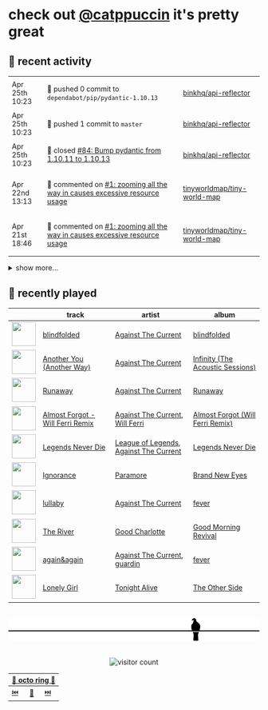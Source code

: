 # check out [@catppuccin](https://github.com/catppuccin) it's pretty great

## 📅 recent activity

<!-- SCRIPT:REPLACE:GITHUB -->
<table>
<tbody>
<tr>
<td><span title='2024-04-25T10:23:11+00:00'>Apr 25th 10:23</span></td>
<td>

🚢 pushed 0 commit to `dependabot/pip/pydantic-1.10.13`

</td>
<td>

[binkhq/api-reflector](https://github.com/binkhq/api-reflector)

</td>
</tr>
<tr>
<td><span title='2024-04-25T10:23:10+00:00'>Apr 25th 10:23</span></td>
<td>

🚢 pushed 1 commit to `master`

</td>
<td>

[binkhq/api-reflector](https://github.com/binkhq/api-reflector)

</td>
</tr>
<tr>
<td><span title='2024-04-25T10:23:09+00:00'>Apr 25th 10:23</span></td>
<td>

🎉 closed [#84: Bump pydantic from 1.10.11 to 1.10.13](https://github.com/binkhq/api-reflector/pull/84)

</td>
<td>

[binkhq/api-reflector](https://github.com/binkhq/api-reflector)

</td>
</tr>
<tr>
<td><span title='2024-04-22T13:13:57+00:00'>Apr 22nd 13:13</span></td>
<td>

💬 commented on [#1: zooming all the way in causes excessive resource usage](https://github.com/tinyworldmap/tiny-world-map/issues/1)

</td>
<td>

[tinyworldmap/tiny-world-map](https://github.com/tinyworldmap/tiny-world-map)

</td>
</tr>
<tr>
<td><span title='2024-04-21T18:46:18+00:00'>Apr 21st 18:46</span></td>
<td>

💬 commented on [#1: zooming all the way in causes excessive resource usage](https://github.com/tinyworldmap/tiny-world-map/issues/1)

</td>
<td>

[tinyworldmap/tiny-world-map](https://github.com/tinyworldmap/tiny-world-map)

</td>
</tr>
</tbody>
</table>

<details>
<summary>show more...</summary>
<table>
<tbody>
<tr>
<td><span title='2024-04-21T13:01:44+00:00'>Apr 21st 13:01</span></td>
<td>

📢 opened [#1: zooming all the way in causes excessive resource usage](https://github.com/tinyworldmap/tiny-world-map/issues/1)

</td>
<td>

[tinyworldmap/tiny-world-map](https://github.com/tinyworldmap/tiny-world-map)

</td>
</tr>
<tr>
<td><span title='2024-04-17T08:12:42+00:00'>Apr 17th 08:12</span></td>
<td>

🚢 pushed 0 commit to `dependabot/pip/gunicorn-22.0.0`

</td>
<td>

[binkhq/api-reflector](https://github.com/binkhq/api-reflector)

</td>
</tr>
<tr>
<td><span title='2024-04-17T08:12:40+00:00'>Apr 17th 08:12</span></td>
<td>

🚢 pushed 1 commit to `master`

</td>
<td>

[binkhq/api-reflector](https://github.com/binkhq/api-reflector)

</td>
</tr>
<tr>
<td><span title='2024-04-17T08:12:39+00:00'>Apr 17th 08:12</span></td>
<td>

🎉 closed [#82: Bump gunicorn from 20.1.0 to 22.0.0](https://github.com/binkhq/api-reflector/pull/82)

</td>
<td>

[binkhq/api-reflector](https://github.com/binkhq/api-reflector)

</td>
</tr>
<tr>
<td><span title='2024-04-16T16:11:51+00:00'>Apr 16th 16:11</span></td>
<td>

🚢 pushed 1 commit to `main`

</td>
<td>

[catppuccin/toolbox](https://github.com/catppuccin/toolbox)

</td>
</tr>
<tr>
<td><span title='2024-04-16T16:11:50+00:00'>Apr 16th 16:11</span></td>
<td>

🎉 closed [#180: fix(deps): update rust crate rmp-serde to 1.2](https://github.com/catppuccin/toolbox/pull/180)

</td>
<td>

[catppuccin/toolbox](https://github.com/catppuccin/toolbox)

</td>
</tr>
<tr>
<td><span title='2024-04-15T12:56:21+00:00'>Apr 15th 12:56</span></td>
<td>

🔍 reviewed [#5: Run as a Kubernetes Deployment, instead of CronJob](https://github.com/cpressland/rq-autoscaler/pull/5)

</td>
<td>

[cpressland/rq-autoscaler](https://github.com/cpressland/rq-autoscaler)

</td>
</tr>
<tr>
<td><span title='2024-04-15T08:18:40+00:00'>Apr 15th 08:18</span></td>
<td>

🚢 pushed 1 commit to `master`

</td>
<td>

[binkhq/api-reflector](https://github.com/binkhq/api-reflector)

</td>
</tr>
<tr>
<td><span title='2024-04-15T08:18:40+00:00'>Apr 15th 08:18</span></td>
<td>

🎉 closed [#81: Bump idna from 3.4 to 3.7](https://github.com/binkhq/api-reflector/pull/81)

</td>
<td>

[binkhq/api-reflector](https://github.com/binkhq/api-reflector)

</td>
</tr>
<tr>
<td><span title='2024-04-14T14:00:27+00:00'>Apr 14th 14:00</span></td>
<td>

🚀 opened [#11: fix(vscode): only replace node link if it exists](https://github.com/LGUG2Z/nixos-wsl-starter/pull/11)

</td>
<td>

[LGUG2Z/nixos-wsl-starter](https://github.com/LGUG2Z/nixos-wsl-starter)

</td>
</tr>
<tr>
<td><span title='2024-04-14T13:53:01+00:00'>Apr 14th 13:53</span></td>
<td>

🚢 pushed 1 commit to `patch-1`

</td>
<td>

[backwardspy/nixos-wsl-starter](https://github.com/backwardspy/nixos-wsl-starter)

</td>
</tr>
<tr>
<td><span title='2024-04-13T09:40:52+00:00'>Apr 13th 09:40</span></td>
<td>

⭐ starred a repository

</td>
<td>

[itsmattkc/dotnet9x](https://github.com/itsmattkc/dotnet9x)

</td>
</tr>
<tr>
<td><span title='2024-04-12T15:37:20+00:00'>Apr 12th 15:37</span></td>
<td>

⭐ starred a repository

</td>
<td>

[isabelroses/izrss](https://github.com/isabelroses/izrss)

</td>
</tr>
</tbody>
</table>
</details>
<!-- SCRIPT:REPLACE:GITHUB -->

## 🎵 recently played

<!-- SCRIPT:REPLACE:SPOTIFY -->
| | track | artist | album |
| - | - | - | - |
| <img src="https://i.scdn.co/image/ab67616d000048516e573ccd18148b0770a67b64" width="48" height="48"> | [blindfolded](https://open.spotify.com/track/2yH6eL6f1Ada5MnmNpiPbr) | [Against The Current](https://open.spotify.com/artist/6yhD1KjhLxIETFF7vIRf8B) | [blindfolded](https://open.spotify.com/track/2yH6eL6f1Ada5MnmNpiPbr) |
| <img src="https://i.scdn.co/image/ab67616d0000485193ecfd08195855f768b09379" width="48" height="48"> | [Another You (Another Way)](https://open.spotify.com/track/6RQy8j94xIPJX8IC1QLF8j) | [Against The Current](https://open.spotify.com/artist/6yhD1KjhLxIETFF7vIRf8B) | [Infinity (The Acoustic Sessions)](https://open.spotify.com/track/6RQy8j94xIPJX8IC1QLF8j) |
| <img src="https://i.scdn.co/image/ab67616d00004851dded8986c67a22d8d741b25a" width="48" height="48"> | [Runaway](https://open.spotify.com/track/1Y7pwjf7fbHSNmWvVJURWo) | [Against The Current](https://open.spotify.com/artist/6yhD1KjhLxIETFF7vIRf8B) | [Runaway](https://open.spotify.com/track/1Y7pwjf7fbHSNmWvVJURWo) |
| <img src="https://i.scdn.co/image/ab67616d00004851045d2d2ffe41c3e557f2cad8" width="48" height="48"> | [Almost Forgot - Will Ferri Remix](https://open.spotify.com/track/5DXmS4kma8Ad9MDdxEwQ3G) | [Against The Current](https://open.spotify.com/artist/6yhD1KjhLxIETFF7vIRf8B), [Will Ferri](https://open.spotify.com/artist/1CbeFazN41vsXfP6QLtjh6) | [Almost Forgot (Will Ferri Remix)](https://open.spotify.com/track/5DXmS4kma8Ad9MDdxEwQ3G) |
| <img src="https://i.scdn.co/image/ab67616d00004851cb5ec46d6f1d2cf8d36d3663" width="48" height="48"> | [Legends Never Die](https://open.spotify.com/track/1FpVJ7HpZInE2GvhVE2TwT) | [League of Legends](https://open.spotify.com/artist/47mIJdHORyRerp4os813jD), [Against The Current](https://open.spotify.com/artist/6yhD1KjhLxIETFF7vIRf8B) | [Legends Never Die](https://open.spotify.com/track/1FpVJ7HpZInE2GvhVE2TwT) |
| <img src="https://i.scdn.co/image/ab67616d00004851b9abbedc516dd297039977bd" width="48" height="48"> | [Ignorance](https://open.spotify.com/track/5ZdrNnYV5VZWds4WXKf8kf) | [Paramore](https://open.spotify.com/artist/74XFHRwlV6OrjEM0A2NCMF) | [Brand New Eyes](https://open.spotify.com/track/5ZdrNnYV5VZWds4WXKf8kf) |
| <img src="https://i.scdn.co/image/ab67616d00004851186660bbf3b0dd9a5195e182" width="48" height="48"> | [lullaby](https://open.spotify.com/track/6mfiGqZw4AqXA1nqo3EzIF) | [Against The Current](https://open.spotify.com/artist/6yhD1KjhLxIETFF7vIRf8B) | [fever](https://open.spotify.com/track/6mfiGqZw4AqXA1nqo3EzIF) |
| <img src="https://i.scdn.co/image/ab67616d00004851cbb5aebf323058ff06224338" width="48" height="48"> | [The River](https://open.spotify.com/track/1eylM8qwVdD1AXDy3vjSgT) | [Good Charlotte](https://open.spotify.com/artist/5aYyPjAsLj7UzANzdupwnS) | [Good Morning Revival](https://open.spotify.com/track/1eylM8qwVdD1AXDy3vjSgT) |
| <img src="https://i.scdn.co/image/ab67616d00004851186660bbf3b0dd9a5195e182" width="48" height="48"> | [again&again](https://open.spotify.com/track/4hDXe9C6UbApzZhw5AXbC7) | [Against The Current](https://open.spotify.com/artist/6yhD1KjhLxIETFF7vIRf8B), [guardin](https://open.spotify.com/artist/6zqcGQ6MH6yetBUoquMnL7) | [fever](https://open.spotify.com/track/4hDXe9C6UbApzZhw5AXbC7) |
| <img src="https://i.scdn.co/image/ab67616d00004851e519b3e2bcaab7cd74d1f66e" width="48" height="48"> | [Lonely Girl](https://open.spotify.com/track/5whbAX7oZ7MDlgBplPDkJb) | [Tonight Alive](https://open.spotify.com/artist/5pjCYG6hPLBO3y4swxu3dh) | [The Other Side](https://open.spotify.com/track/5whbAX7oZ7MDlgBplPDkJb) |

<!-- SCRIPT:REPLACE:SPOTIFY -->

<br>

<div align="center">

<picture>
    <source media="(prefers-color-scheme: light)" srcset="assets/pigeon-light.svg">
    <source media="(prefers-color-scheme: dark)" srcset="assets/pigeon-dark.svg">
    <img alt="pigeon sitting on a wire" src="assets/pigeon-light.svg">
</picture>

<br>
<br>

![visitor count](https://profile-counter.glitch.me/backwardspy/count.svg)

<table>
    <thead>
        <th colspan="3"><a href="https://octo-ring.com">🐙 octo ring 🐙</a></th>
    </thead>
    <tbody>
        <td><a href="https://octo-ring.com/p/backwardspy/prev">⏮️</a></td>
        <td><a href="https://octo-ring.com/p/backwardspy/random">🔀</a></td>
        <td><a href="https://octo-ring.com/p/backwardspy/next">⏭️</a></td>
    </tbody>
</table>

</div>
